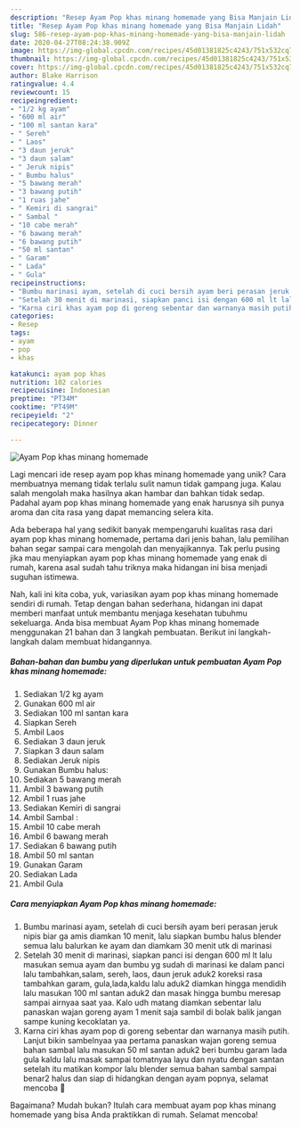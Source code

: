 ```yaml
---
description: "Resep Ayam Pop khas minang homemade yang Bisa Manjain Lidah"
title: "Resep Ayam Pop khas minang homemade yang Bisa Manjain Lidah"
slug: 586-resep-ayam-pop-khas-minang-homemade-yang-bisa-manjain-lidah
date: 2020-04-27T08:24:38.909Z
image: https://img-global.cpcdn.com/recipes/45d01381825c4243/751x532cq70/ayam-pop-khas-minang-homemade-foto-resep-utama.jpg
thumbnail: https://img-global.cpcdn.com/recipes/45d01381825c4243/751x532cq70/ayam-pop-khas-minang-homemade-foto-resep-utama.jpg
cover: https://img-global.cpcdn.com/recipes/45d01381825c4243/751x532cq70/ayam-pop-khas-minang-homemade-foto-resep-utama.jpg
author: Blake Harrison
ratingvalue: 4.4
reviewcount: 15
recipeingredient:
- "1/2 kg ayam"
- "600 ml air"
- "100 ml santan kara"
- " Sereh"
- " Laos"
- "3 daun jeruk"
- "3 daun salam"
- " Jeruk nipis"
- " Bumbu halus"
- "5 bawang merah"
- "3 bawang putih"
- "1 ruas jahe"
- " Kemiri di sangrai"
- " Sambal "
- "10 cabe merah"
- "6 bawang merah"
- "6 bawang putih"
- "50 ml santan"
- " Garam"
- " Lada"
- " Gula"
recipeinstructions:
- "Bumbu marinasi ayam, setelah di cuci bersih ayam beri perasan jeruk nipis biar ga amis diamkan 10 menit, lalu siapkan bumbu halus blender semua lalu balurkan ke ayam dan diamkam 30 menit utk di marinasi"
- "Setelah 30 menit di marinasi, siapkan panci isi dengan 600 ml lt lalu masukan semua ayam dan bumbu yg sudah di marinasi ke dalam panci lalu tambahkan,salam, sereh, laos, daun jeruk aduk2 koreksi rasa tambahkan garam, gula,lada,kaldu lalu aduk2 diamkan hingga mendidih lalu masukan 100 ml santan aduk2 dan masak hingga bumbu meresap sampai airnyaa saat yaa. Kalo udh matang diamkan sebentar lalu panaskan wajan goreng ayam 1 menit saja sambil di bolak balik jangan sampe kuning kecoklatan ya."
- "Karna ciri khas ayam pop di goreng sebentar dan warnanya masih putih. Lanjut bikin sambelnyaa yaa pertama panaskan wajan goreng semua bahan sambal lalu masukan 50 ml santan aduk2 beri bumbu garam lada gula kaldu lalu masak sampai tomatnyaa layu dan nyatu dengan santan setelah itu matikan kompor lalu blender semua bahan sambal sampai benar2 halus dan siap di hidangkan dengan ayam popnya, selamat mencoba 🤗"
categories:
- Resep
tags:
- ayam
- pop
- khas

katakunci: ayam pop khas 
nutrition: 102 calories
recipecuisine: Indonesian
preptime: "PT34M"
cooktime: "PT49M"
recipeyield: "2"
recipecategory: Dinner

---
```



![Ayam Pop khas minang homemade](https://img-global.cpcdn.com/recipes/45d01381825c4243/751x532cq70/ayam-pop-khas-minang-homemade-foto-resep-utama.jpg)

Lagi mencari ide resep ayam pop khas minang homemade yang unik? Cara membuatnya memang tidak terlalu sulit namun tidak gampang juga. Kalau salah mengolah maka hasilnya akan hambar dan bahkan tidak sedap. Padahal ayam pop khas minang homemade yang enak harusnya sih punya aroma dan cita rasa yang dapat memancing selera kita.



Ada beberapa hal yang sedikit banyak mempengaruhi kualitas rasa dari ayam pop khas minang homemade, pertama dari jenis bahan, lalu pemilihan bahan segar sampai cara mengolah dan menyajikannya. Tak perlu pusing jika mau menyiapkan ayam pop khas minang homemade yang enak di rumah, karena asal sudah tahu triknya maka hidangan ini bisa menjadi suguhan istimewa.


Nah, kali ini kita coba, yuk, variasikan ayam pop khas minang homemade sendiri di rumah. Tetap dengan bahan sederhana, hidangan ini dapat memberi manfaat untuk membantu menjaga kesehatan tubuhmu sekeluarga. Anda bisa membuat Ayam Pop khas minang homemade menggunakan 21 bahan dan 3 langkah pembuatan. Berikut ini langkah-langkah dalam membuat hidangannya.

<!--inarticleads1-->

##### Bahan-bahan dan bumbu yang diperlukan untuk pembuatan Ayam Pop khas minang homemade:

1. Sediakan 1/2 kg ayam
1. Gunakan 600 ml air
1. Sediakan 100 ml santan kara
1. Siapkan  Sereh
1. Ambil  Laos
1. Sediakan 3 daun jeruk
1. Siapkan 3 daun salam
1. Sediakan  Jeruk nipis
1. Gunakan  Bumbu halus:
1. Sediakan 5 bawang merah
1. Ambil 3 bawang putih
1. Ambil 1 ruas jahe
1. Sediakan  Kemiri di sangrai
1. Ambil  Sambal :
1. Ambil 10 cabe merah
1. Ambil 6 bawang merah
1. Sediakan 6 bawang putih
1. Ambil 50 ml santan
1. Gunakan  Garam
1. Sediakan  Lada
1. Ambil  Gula




<!--inarticleads2-->

##### Cara menyiapkan Ayam Pop khas minang homemade:

1. Bumbu marinasi ayam, setelah di cuci bersih ayam beri perasan jeruk nipis biar ga amis diamkan 10 menit, lalu siapkan bumbu halus blender semua lalu balurkan ke ayam dan diamkam 30 menit utk di marinasi
1. Setelah 30 menit di marinasi, siapkan panci isi dengan 600 ml lt lalu masukan semua ayam dan bumbu yg sudah di marinasi ke dalam panci lalu tambahkan,salam, sereh, laos, daun jeruk aduk2 koreksi rasa tambahkan garam, gula,lada,kaldu lalu aduk2 diamkan hingga mendidih lalu masukan 100 ml santan aduk2 dan masak hingga bumbu meresap sampai airnyaa saat yaa. Kalo udh matang diamkan sebentar lalu panaskan wajan goreng ayam 1 menit saja sambil di bolak balik jangan sampe kuning kecoklatan ya.
1. Karna ciri khas ayam pop di goreng sebentar dan warnanya masih putih. Lanjut bikin sambelnyaa yaa pertama panaskan wajan goreng semua bahan sambal lalu masukan 50 ml santan aduk2 beri bumbu garam lada gula kaldu lalu masak sampai tomatnyaa layu dan nyatu dengan santan setelah itu matikan kompor lalu blender semua bahan sambal sampai benar2 halus dan siap di hidangkan dengan ayam popnya, selamat mencoba 🤗




Bagaimana? Mudah bukan? Itulah cara membuat ayam pop khas minang homemade yang bisa Anda praktikkan di rumah. Selamat mencoba!

